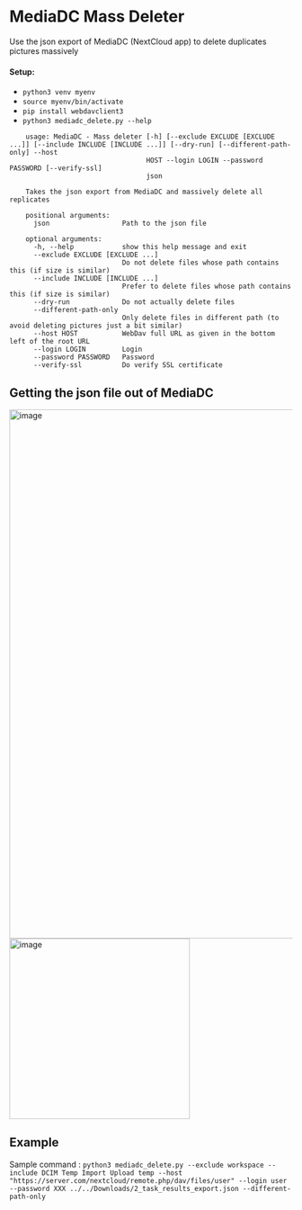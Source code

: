 # MediaDC Mass Deleter

Use the json export of MediaDC (NextCloud app) to delete duplicates pictures massively

#### Setup:
- `python3 venv myenv`
- `source myenv/bin/activate`
- `pip install webdavclient3`
- `python3 mediadc_delete.py --help`
  
```
    usage: MediaDC - Mass deleter [-h] [--exclude EXCLUDE [EXCLUDE ...]] [--include INCLUDE [INCLUDE ...]] [--dry-run] [--different-path-only] --host
                                  HOST --login LOGIN --password PASSWORD [--verify-ssl]
                                  json

    Takes the json export from MediaDC and massively delete all replicates

    positional arguments:
      json                  Path to the json file

    optional arguments:
      -h, --help            show this help message and exit
      --exclude EXCLUDE [EXCLUDE ...]
                            Do not delete files whose path contains this (if size is similar)
      --include INCLUDE [INCLUDE ...]
                            Prefer to delete files whose path contains this (if size is similar)
      --dry-run             Do not actually delete files
      --different-path-only
                            Only delete files in different path (to avoid deleting pictures just a bit similar)
      --host HOST           WebDav full URL as given in the bottom left of the root URL
      --login LOGIN         Login
      --password PASSWORD   Password
      --verify-ssl          Do verify SSL certificate
```

## Getting the json file out of MediaDC

<img width="941" alt="image" src="https://github.com/tbarbette/mediadc-massdelete/assets/248961/df6a2634-d9a1-4d4a-934a-94d71c8695ca">

<img width="321" alt="image" src="https://github.com/tbarbette/mediadc-massdelete/assets/248961/e45bb503-4fdb-4366-b1b3-1ef25b3c6ba1">

## Example

Sample command : `python3 mediadc_delete.py --exclude workspace --include DCIM Temp Import Upload temp --host "https://server.com/nextcloud/remote.php/dav/files/user" --login user --password XXX ../../Downloads/2_task_results_export.json --different-path-only`
